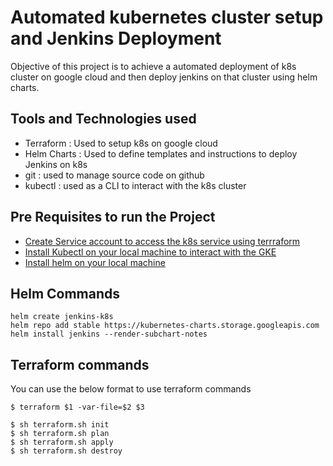 # Automated kubernetes cluster setup and Jenkins Deployment 
Objective of this project is to achieve a automated deployment of k8s cluster on
google cloud and then deploy jenkins on that cluster using helm charts.

## Tools and Technologies used
* Terraform : Used to setup k8s on google cloud
* Helm Charts : Used to define templates and instructions to deploy Jenkins on k8s 
* git : used to manage source code on github
* kubectl : used as a CLI to interact with the k8s cluster


## Pre Requisites to run the Project 
* [Create Service account to access the k8s service using terrraform](https://cloud.google.com/iam/docs/creating-managing-service-account-keys)
* [Install Kubectl on your local machine to interact with the GKE](https://kubernetes.io/docs/tasks/tools/install-kubectl/)
* [Install helm on your local machine](https://helm.sh/docs/intro/install/)

## Helm Commands

```
helm create jenkins-k8s
helm repo add stable https://kubernetes-charts.storage.googleapis.com
helm install jenkins --render-subchart-notes
```


## Terraform commands
You can use the below format to use terraform commands
```
$ terraform $1 -var-file=$2 $3
```
```
$ sh terraform.sh init
$ sh terraform.sh plan
$ sh terraform.sh apply
$ sh terraform.sh destroy
```
